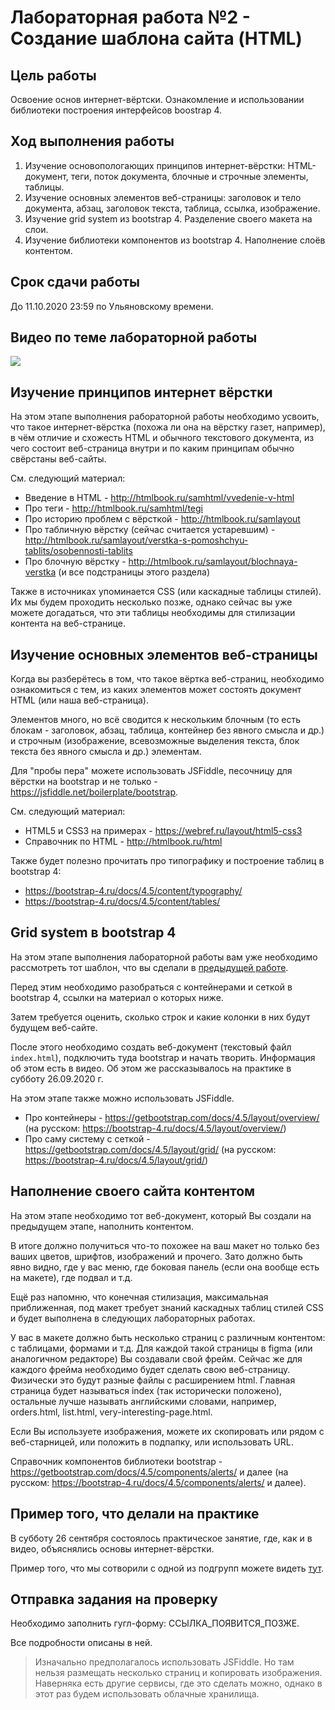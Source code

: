 # Лабораторная работа №2 - Создание шаблона сайта (HTML)

## Цель работы

Освоение основ интернет-вёртски.
Ознакомление и использовании библиотеки построения интерфейсов boostrap 4.

## Ход выполнения работы

1. Изучение основопологающих принципов интернет-вёрстки: HTML-документ, теги, поток документа, блочные и строчные элементы, таблицы.
2. Изучение основных элементов веб-страницы: заголовок и тело документа, абзац, заголовок текста, таблица, ссылка, изображение.
3. Изучение grid system из bootstrap 4. Разделение своего макета на слои.
4. Изучение библиотеки компонентов из bootstrap 4. Наполнение слоёв контентом.

## Срок сдачи работы

До 11.10.2020 23:59 по Ульяновскому времени.

## Видео по теме лабораторной работы

[![](https://img.youtube.com/vi/7_DpTyVrUdM/0.jpg)](https://www.youtube.com/watch?v=7_DpTyVrUdM)

## Изучение принципов интернет вёрстки

На этом этапе выполнения рабораторной работы необходимо усвоить, что такое интернет-вёрстка (похожа ли она на вёрстку газет, например), в чём отличие и схожесть HTML и обычного текстового документа, из чего состоит веб-страница внутри и по каким принципам обычно свёрстаны веб-сайты.

См. следующий материал:

* Введение в HTML - http://htmlbook.ru/samhtml/vvedenie-v-html
* Про теги - http://htmlbook.ru/samhtml/tegi
* Про историю проблем с вёрсткой - http://htmlbook.ru/samlayout
* Про табличную вёрстку (сейчас считается устаревшим) - http://htmlbook.ru/samlayout/verstka-s-pomoshchyu-tablits/osobennosti-tablits
* Про блочную вёрстку - http://htmlbook.ru/samlayout/blochnaya-verstka (и все подстраницы этого раздела)

Также в источниках упоминается CSS (или каскадные таблицы стилей).
Их мы будем проходить несколько позже, однако сейчас вы уже можете догадаться, что эти таблицы необходимы для стилизации контента на веб-странице.

## Изучение основных элементов веб-страницы

Когда вы разберётесь в том, что такое вёртка веб-страниц, необходимо ознакомиться с тем, из каких элементов может состоять документ HTML (или наша веб-страница).

Элементов много, но всё сводится к нескольким блочным (то есть блокам - заголовок, абзац, таблица, контейнер без явного смысла и др.) и строчным (изображение, всевозможные выделения текста, блок текста без явного смысла и др.) элементам.

Для "пробы пера" можете использовать JSFiddle, песочницу для вёрстки на bootstrap и не только - <https://jsfiddle.net/boilerplate/bootstrap>.

См. следующий материал:

* HTML5 и CSS3 на примерах - https://webref.ru/layout/html5-css3
* Справочник по HTML - http://htmlbook.ru/html

Также будет полезно прочитать про типографику и построение таблиц в bootstrap 4:

* https://bootstrap-4.ru/docs/4.5/content/typography/
* https://bootstrap-4.ru/docs/4.5/content/tables/

## Grid system в bootstrap 4

На этом этапе выполнения лабораторной работы вам уже необходимо рассмотреть тот шаблон, что вы сделали в [предыдущей работе](../lw01/README.md).

Перед этим необходимо разобраться с контейнерами и сеткой в bootstrap 4, ссылки на материал о которых ниже.

Затем требуется оценить, сколько строк и какие колонки в них будут будущем веб-сайте.

После этого необходимо создать веб-документ (текстовый файл `index.html`), подключить туда bootstrap и начать творить.
Информация об этом есть в видео.
Об этом же рассказывалось на практике в субботу 26.09.2020 г.

На этом этапе также можно использовать JSFiddle.

* Про контейнеры - https://getbootstrap.com/docs/4.5/layout/overview/ (на русском: https://bootstrap-4.ru/docs/4.5/layout/overview/)
* Про саму систему с сеткой - https://getbootstrap.com/docs/4.5/layout/grid/ (на русском: https://bootstrap-4.ru/docs/4.5/layout/grid/)

## Наполнение своего сайта контентом

На этом этапе необходимо тот веб-документ, который Вы создали на предыдущем этапе, наполнить контентом.

В итоге должно получиться что-то похожее на ваш макет но только без ваших цветов, шрифтов, изображений и прочего.
Зато должно быть явно видно, где у вас меню, где боковая панель (если она вообще есть на макете), где подвал и т.д.

Ещё раз напомню, что конечная стилизация, максимальная приближенная, под макет требует знаний каскадных таблиц стилей CSS и будет выполнена в следующих лабораторных работах.

У вас в макете должно быть несколько страниц с различным контентом: с таблицами, формами и т.д.
Для каждой такой страницы в figma (или аналогичном редакторе) Вы создавали свой фрейм.
Сейчас же для каждого фрейма необходимо будет сделать свою веб-страницу.
Физически это будут разные файлы с расширением html.
Главная страница будет называться index (так исторически положено), остальные лучше называть английскими словами, например, orders.html, list.html, very-interesting-page.html.

Если Вы используете изображения, можете их скопировать или рядом с веб-старницей, или положить в подпапку, или использовать URL.

Справочник компонентов библиотеки bootstrap - https://getbootstrap.com/docs/4.5/components/alerts/ и далее (на русском: https://bootstrap-4.ru/docs/4.5/components/alerts/ и далее). 

## Пример того, что делали на практике

В субботу 26 сентября состоялось практическое занятие, где, как и в видео, объяснялись основы интернет-вёрстки.

Пример того, что мы сотворили с одной из подгрупп можете видеть [тут](./example.html).

## Отправка задания на проверку 

Необходимо заполнить гугл-форму: ССЫЛКА_ПОЯВИТСЯ_ПОЗЖЕ.

Все подробности описаны в ней.

> Изначально предполагалось использовать JSFiddle.
> Но там нельзя размещать несколько страниц и копировать изображения.
> Наверняка есть другие сервисы, где это сделать можно, однако в этот раз будем использовать облачные хранилища.
